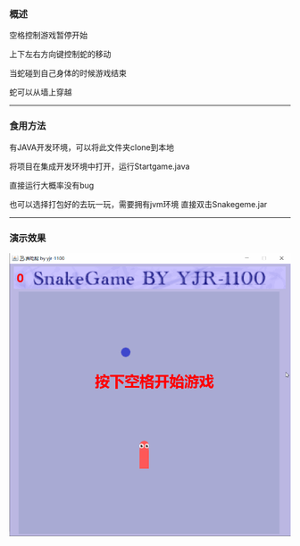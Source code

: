 ### 概述

空格控制游戏暂停开始

上下左右方向键控制蛇的移动

当蛇碰到自己身体的时候游戏结束

蛇可以从墙上穿越

---

### 食用方法
有JAVA开发环境，可以将此文件夹clone到本地

将项目在集成开发环境中打开，运行Startgame.java

直接运行大概率没有bug

也可以选择打包好的去玩一玩，需要拥有jvm环境 直接双击Snakegeme.jar

---

### 演示效果

![](https://github.com/yjr-1100/CSU_minidesign/blob/main/SnakeGame/snakegame.gif?raw=true)
